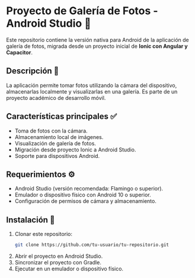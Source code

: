 # Proyecto de Galería de Fotos - Android Studio 📸

Este repositorio contiene la versión nativa para Android de la aplicación de galería de fotos, migrada desde un proyecto inicial de **Ionic con Angular y Capacitor**.

## Descripción 📖

La aplicación permite tomar fotos utilizando la cámara del dispositivo, almacenarlas localmente y visualizarlas en una galería. Es parte de un proyecto académico de desarrollo móvil.

## Características principales ✅

- Toma de fotos con la cámara.
- Almacenamiento local de imágenes.
- Visualización de galería de fotos.
- Migración desde proyecto Ionic a Android Studio.
- Soporte para dispositivos Android.

## Requerimientos ⚙️

- Android Studio (versión recomendada: Flamingo o superior).
- Emulador o dispositivo físico con Android 10 o superior.
- Configuración de permisos de cámara y almacenamiento.

## Instalación 🚀

1. Clonar este repositorio:
    ```bash
    git clone https://github.com/tu-usuario/tu-repositorio.git
    ```
2. Abrir el proyecto en Android Studio.
3. Sincronizar el proyecto con Gradle.
4. Ejecutar en un emulador o dispositivo físico.
